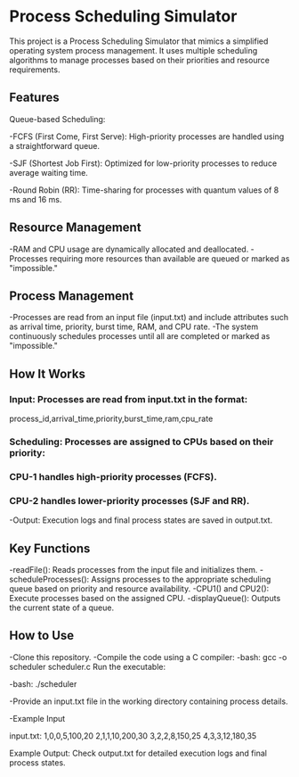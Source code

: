 # Process Scheduling Simulator
This project is a Process Scheduling Simulator that mimics a simplified operating system process management. It uses multiple scheduling algorithms to manage processes based on their priorities and resource requirements.

## Features
Queue-based Scheduling:

-FCFS (First Come, First Serve): High-priority processes are handled using a straightforward queue.

-SJF (Shortest Job First): Optimized for low-priority processes to reduce average waiting time.

-Round Robin (RR): Time-sharing for processes with quantum values of 8 ms and 16 ms.

## Resource Management

-RAM and CPU usage are dynamically allocated and deallocated.
-Processes requiring more resources than available are queued or marked as "impossible."

## Process Management

-Processes are read from an input file (input.txt) and include attributes such as arrival time, priority, burst time, RAM, and CPU rate.
-The system continuously schedules processes until all are completed or marked as "impossible."

## How It Works

### Input: Processes are read from input.txt in the format:
process_id,arrival_time,priority,burst_time,ram,cpu_rate

### Scheduling: Processes are assigned to CPUs based on their priority:

### CPU-1 handles high-priority processes (FCFS).

### CPU-2 handles lower-priority processes (SJF and RR).

-Output: Execution logs and final process states are saved in output.txt.

## Key Functions

-readFile(): Reads processes from the input file and initializes them.
-scheduleProcesses(): Assigns processes to the appropriate scheduling queue based on priority and resource availability.
-CPU1() and CPU2(): Execute processes based on the assigned CPU.
-displayQueue(): Outputs the current state of a queue.

## How to Use

-Clone this repository.
-Compile the code using a C compiler:
-bash:
 gcc -o scheduler scheduler.c
 Run the executable:

-bash:
 ./scheduler

-Provide an input.txt file in the working directory containing process details.

-Example Input

input.txt:
1,0,0,5,100,20
2,1,1,10,200,30
3,2,2,8,150,25
4,3,3,12,180,35

Example Output:
Check output.txt for detailed execution logs and final process states.
